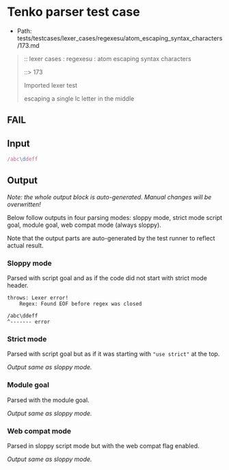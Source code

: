 # Tenko parser test case

- Path: tests/testcases/lexer_cases/regexesu/atom_escaping_syntax_characters/173.md

> :: lexer cases : regexesu : atom escaping syntax characters
>
> ::> 173
>
> Imported lexer test
>
> escaping a single lc letter in the middle

## FAIL

## Input

`````js
/abc\ddeff
`````

## Output

_Note: the whole output block is auto-generated. Manual changes will be overwritten!_

Below follow outputs in four parsing modes: sloppy mode, strict mode script goal, module goal, web compat mode (always sloppy).

Note that the output parts are auto-generated by the test runner to reflect actual result.

### Sloppy mode

Parsed with script goal and as if the code did not start with strict mode header.

`````
throws: Lexer error!
    Regex: Found EOF before regex was closed

/abc\ddeff
^------- error
`````

### Strict mode

Parsed with script goal but as if it was starting with `"use strict"` at the top.

_Output same as sloppy mode._

### Module goal

Parsed with the module goal.

_Output same as sloppy mode._

### Web compat mode

Parsed in sloppy script mode but with the web compat flag enabled.

_Output same as sloppy mode._
